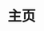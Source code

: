 ---
home: true
title: 主页
icon: home
heroImage: /logo.svg
bgImage: https://theme-hope-assets.vuejs.press/bg/6-light.svg
bgImageDark: https://theme-hope-assets.vuejs.press/bg/6-dark.svg
heroText: 天则指南
tagline: 一个关于「东方非想天则」的普通指南✨


actions:
  - text: 「查看指南」
    link: /docs/
    type: primary

  - text: 「关于我们」
    link: /zh/guide/get-started/intro.html

features:
  - title: 启动器
    icon: fab fa-markdown
    details: 使用「东方非想天启」便捷地更新和管理游戏插件，一键启动游戏、天则观、Swarm等...
    link: /zh/docs/FXTQ

  - title: 幻灯片页面
    icon: person-chalkboard
    details: 添加幻灯片页面以显示你喜欢的内容
    link: /zh/guide/layout/slides

  - title: 布局增强
    icon: object-group
    details: 添加路径导航、页脚、改进的导航栏、改进的页面导航等。
    link: /zh/guide/layout/

# 游戏简介，资源下载，问题指南，新手上路/游戏攻略，各插件详解，游戏社区 工具与MOD
copyright: false
footer: MIT Licensed | Copyright © 2023 ChocoFleece
---
